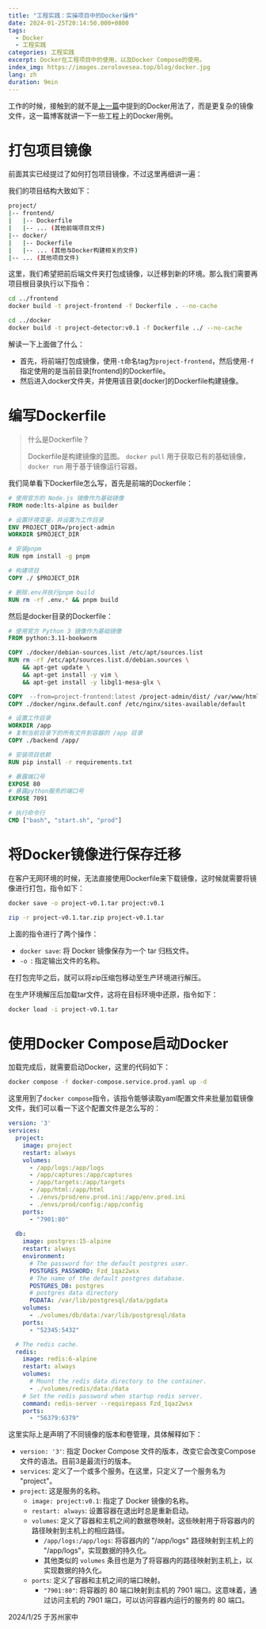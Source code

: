 ```yaml
---
title: "工程实践：实操项目中的Docker操作"
date: 2024-01-25T20:14:50.000+0800
tags: 
  - Docker
  - 工程实践
categories: 工程实践
excerpt: Docker在工程项目中的使用，以及Docker Compose的使用。
index_img: https://images.zerolovesea.top/blog/docker.jpg
lang: zh
duration: 9min
---
```


工作的时候，接触到的就不是[上一篇](https://zerolovesea.github.io/2024/01/23/%E5%B7%A5%E7%A8%8B%E5%AE%9E%E8%B7%B5%EF%BC%9ADocker%E5%85%A5%E9%97%A8%E6%8A%80%E5%B7%A7/)中提到的Docker用法了，而是更复杂的镜像文件，这一篇博客就讲一下一些工程上的Docker用例。

# 打包项目镜像

前面其实已经提过了如何打包项目镜像，不过这里再细讲一遍：

我们的项目结构大致如下：

```bash
project/
|-- frontend/
|   |-- Dockerfile
|   |-- ... (其他前端项目文件)
|-- docker/
|   |-- Dockerfile
|   |-- ... (其他与Docker构建相关的文件)
|-- ... (其他项目文件)

```

这里，我们希望把前后端文件夹打包成镜像，以迁移到新的环境。那么我们需要再项目根目录执行以下指令：

```bash
cd ../frontend
docker build -t project-frontend -f Dockerfile . --no-cache

cd ../docker
docker build -t project-detector:v0.1 -f Dockerfile ../ --no-cache
```

解读一下上面做了什么：

- 首先，将前端打包成镜像，使用`-t`命名tag为`project-frontend`，然后使用`-f`指定使用的是当前目录[frontend]的Dockerfile。
- 然后进入docker文件夹，并使用该目录[docker]的Dockerfile构建镜像。

# 编写Dockerfile

> 什么是Dockerfile？
>
> Dockerfile是构建镜像的蓝图。 `docker pull` 用于获取已有的基础镜像，`docker run` 用于基于镜像运行容器。

我们简单看下Dockerfile怎么写，首先是前端的Dockerfile：

```dockerfile
# 使用官方的 Node.js 镜像作为基础镜像
FROM node:lts-alpine as builder

# 设置环境变量，并设置为工作目录
ENV PROJECT_DIR=/project-admin
WORKDIR $PROJECT_DIR

# 安装pnpm
RUN npm install -g pnpm

# 构建项目
COPY ./ $PROJECT_DIR

# 删除.env并执行pnpm build
RUN rm -rf .env.* && pnpm build
```

然后是docker目录的Dockerfile：

```dockerfile
# 使用官方 Python 3 镜像作为基础镜像
FROM python:3.11-bookworm

COPY ./docker/debian-sources.list /etc/apt/sources.list
RUN rm -rf /etc/apt/sources.list.d/debian.sources \
    && apt-get update \
    && apt-get install -y vim \
    && apt-get install -y libgl1-mesa-glx \

COPY  --from=project-frontend:latest /project-admin/dist/ /var/www/html
COPY ./docker/nginx.default.conf /etc/nginx/sites-available/default

# 设置工作目录
WORKDIR /app
# 复制当前目录下的所有文件到容器的 /app 目录
COPY ./backend /app/

# 安装项目依赖
RUN pip install -r requirements.txt

# 暴露端口号
EXPOSE 80
# 暴露python服务的端口号
EXPOSE 7091

# 执行命令行
CMD ["bash", "start.sh", "prod"]
```

# 将Docker镜像进行保存迁移

在客户无网环境的时候，无法直接使用Dockerfile来下载镜像，这时候就需要将镜像进行打包，指令如下：

```bash
docker save -o project-v0.1.tar project:v0.1

zip -r project-v0.1.tar.zip project-v0.1.tar
```

上面的指令进行了两个操作：

- `docker save`: 将 Docker 镜像保存为一个 tar 归档文件。
- `-o `: 指定输出文件的名称。

在打包完毕之后，就可以将zip压缩包移动至生产环境进行解压。

在生产环境解压后加载tar文件，这将在目标环境中还原，指令如下：

```bash
docker load -i project-v0.1.tar
```

# 使用Docker Compose启动Docker

加载完成后，就需要启动Docker，这里的代码如下：

```bash
docker compose -f docker-compose.service.prod.yaml up -d
```

这里用到了`docker compose`指令，该指令能够读取yaml配置文件来批量加载镜像文件，我们可以看一下这个配置文件是怎么写的：

```yaml
version: '3'
services:
  project:
    image: project
    restart: always
    volumes:
      - /app/logs:/app/logs
      - /app/captures:/app/captures
      - /app/targets:/app/targets
      - /app/html:/app/html
      - ./envs/prod/env.prod.ini:/app/env.prod.ini
      - ./envs/prod/config:/app/config
    ports:
      - "7901:80"
      
  db:
    image: postgres:15-alpine
    restart: always
    environment:
      # The password for the default postgres user.
      POSTGRES_PASSWORD: Fzd_1qaz2wsx
      # The name of the default postgres database.
      POSTGRES_DB: postgres
      # postgres data directory
      PGDATA: /var/lib/postgresql/data/pgdata
    volumes:
      - ./volumes/db/data:/var/lib/postgresql/data
    ports:
      - "52345:5432"

  # The redis cache.
  redis:
    image: redis:6-alpine
    restart: always
    volumes:
      # Mount the redis data directory to the container.
      - ./volumes/redis/data:/data
    # Set the redis password when startup redis server.
    command: redis-server --requirepass Fzd_1qaz2wsx
    ports:
      - "56379:6379"
```

这里实际上是声明了不同镜像的版本和卷管理，具体解释如下：

- `version: '3'`: 指定 Docker Compose 文件的版本，改变它会改变Compose文件的语法。目前3是最流行的版本。
- `services`: 定义了一个或多个服务。在这里，只定义了一个服务名为 "project"。
- `project`: 这是服务的名称。
  - `image: project:v0.1`: 指定了 Docker 镜像的名称。
  - `restart: always`: 设置容器在退出时总是重新启动。
  - `volumes`: 定义了容器和主机之间的数据卷映射。这些映射用于将容器内的路径映射到主机上的相应路径。
    - `/app/logs:/app/logs`: 将容器内的 "/app/logs" 路径映射到主机上的 "/app/logs"，实现数据的持久化。
    - 其他类似的 `volumes` 条目也是为了将容器内的路径映射到主机上，以实现数据的持久化。
  - `ports`: 定义了容器和主机之间的端口映射。
    - `"7901:80"`: 将容器的 80 端口映射到主机的 7901 端口。这意味着，通过访问主机的 7901 端口，可以访问容器内运行的服务的 80 端口。

2024/1/25 于苏州家中
